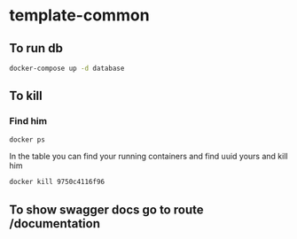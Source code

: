 # template-common

## To run db

```bash
docker-compose up -d database
```

## To kill

### Find him

```bash
docker ps
```

In the table you can find your running containers and find uuid yours and kill him


```bash
docker kill 9750c4116f96
```


## To show swagger docs go to route /documentation
